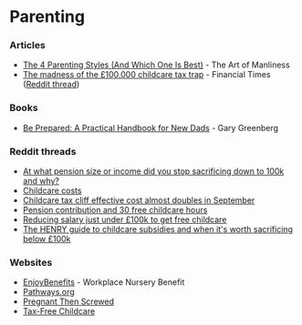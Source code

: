 # Parenting

### Articles

* [The 4 Parenting Styles (And Which One Is Best)](https://www.artofmanliness.com/people/fatherhood/parenting-styles/) - The Art of Manliness
* [The madness of the £100,000 childcare tax trap](https://archive.ph/zZcio) - Financial Times ([Reddit thread](https://www.reddit.com/r/HENRYUK/comments/1jgakuf/the_madness_of_the_100000_childcare_tax_trap/))

### Books

* [Be Prepared: A Practical Handbook for New Dads](https://www.amazon.co.uk/Be-Prepared-Practical-Handbook-Dads/dp/B001O9BXV6) - Gary Greenberg

### Reddit threads

* [At what pension size or income did you stop sacrificing down to 100k and why?](https://www.reddit.com/r/HENRYUK/comments/1jdahdb/at_what_pension_size_or_income_did_you_stop/)
* [Childcare costs](https://www.reddit.com/r/HENRYUK/comments/1j5hock/childcare_costs/)
* [Childcare tax cliff effective cost almost doubles in September](https://www.reddit.com/r/HENRYUK/comments/1ix8rim/fyi_childcare_tax_cliff_effective_cost_almost/)
* [Pension contribution and 30 free childcare hours](https://www.reddit.com/r/HENRYUK/comments/1j07xh1/pension_contribution_and_30_free_childcare_hours/)
* [Reducing salary just under £100k to get free childcare](https://www.reddit.com/r/HENRYUK/comments/1ca8zy5/reducing_salary_just_under_100k_to_get_free/)
* [The HENRY guide to childcare subsidies and when it's worth sacrificing below £100k](https://www.reddit.com/r/HENRYUK/comments/1j76zl8/the_henry_guide_to_childcare_subsidies_and_when/)

### Websites

* [EnjoyBenefits](https://www.enjoybenefits.co.uk/staff-benefits-savings/workplace-nursery-benefit/) - Workplace Nursery Benefit
* [Pathways.org](https://pathways.org)
* [Pregnant Then Screwed](https://pregnantthenscrewed.com/)
* [Tax-Free Childcare](https://www.childcarechoices.gov.uk/tax-free-childcare)

